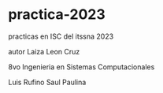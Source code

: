 # practica-2023
practicas en ISC del itssna 2023

autor Laiza Leon Cruz

8vo Ingenieria en Sistemas Computacionales

Luis 
Rufino
Saul
Paulina
